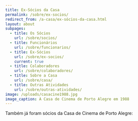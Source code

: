 ```yaml
---
title: Ex-Sócios da Casa
permalink: /sobre/ex-socios/
redirect_from: /a-casa/ex-sócios-da-casa.html
layout: about
subpages:
  - title: Os Sócios
    url: /sobre/socios/
  - title: Funcionários
    url: /sobre/funcionarios/
  - title: Ex-Sócios
    url: /sobre/ex-socios/
    current: true
  - title: Colaboradores
    url: /sobre/colaboradores/
  - title: Sobre a Casa
    url: /sobre/casa/
  - title: Outras Atividades
    url: /sobre/outras-atividades/
image: /uploads/casacine1988.jpg
image_caption: A Casa de Cinema de Porto Alegre em 1988
---
```

Também já foram sócios da Casa de Cinema de Porto Alegre: